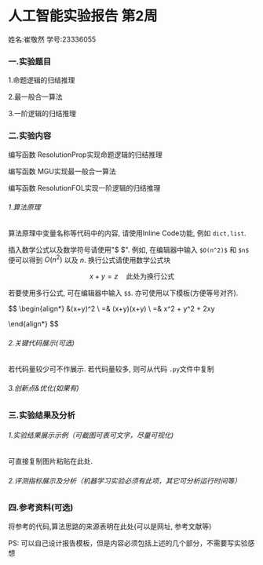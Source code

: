 # 人工智能实验报告 第2周

姓名:崔敬然  学号:23336055

### 一.实验题目

1.命题逻辑的归结推理

2.最一般合一算法

3.一阶逻辑的归结推理

### 二.实验内容

编写函数 ResolutionProp实现命题逻辑的归结推理

编写函数 MGU实现最一般合一算法

编写函数 ResolutionFOL实现一阶逻辑的归结推理

###### 1.算法原理

算法原理中变量名称等代码中的内容, 请使用Inline Code功能, 例如 `dict,list`.

插入数学公式以及数学符号请使用"\$ \$". 例如, 在编辑器中输入 `$O(n^2)$` 和 `$n$` 便可以得到 $O(n^2)$ 以及 $n$. 换行公式请使用数学公式块

$$
x+y=z  \quad\text{此处为换行公式}
$$

若要使用多行公式, 可在编辑器中输入 `$$`. 亦可使用以下模板(方便等号对齐).

$$
\begin{align*}
&(x+y)^2 \\
=& (x+y)(x+y) \\
=& x^2 + y^2 + 2xy

\end{align*}
$$


###### 2.关键代码展示(可选)

若代码量较少可不作展示. 若代码量较多, 则可从代码 `.py`文件中复制

###### 3.创新点&优化(如果有)


### 三.实验结果及分析

###### 1.实验结果展示示例（可截图可表可文字，尽量可视化)

可直接复制图片粘贴在此处.

###### 2.评测指标展示及分析（机器学习实验必须有此项，其它可分析运行时间等）

### 四.参考资料(可选)

将参考的代码,算法思路的来源表明在此处(可以是网址, 参考文献等)


PS: 可以自己设计报告模板，但是内容必须包括上述的几个部分，不需要写实验感想